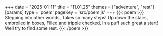 +++
date = "2025-01-11"
title = "11.01.25"
themes = ["adventure", "rest"]
[params]
  type = 'poem'
  pageKey = 'src/poem.js'
+++
{{< poem >}}
Stepping into other worlds,
Takes so many steps!
Up down the stairs, embroiled in boxes,
Filled and tripple checked,
In a puff such great a start!
Well try to find some rest.
{{< /poem >}}